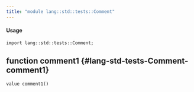 ```yaml
---
title: "module lang::std::tests::Comment"
---
```


#### Usage

`import lang::std::tests::Comment;`


## function comment1 {#lang-std-tests-Comment-comment1}

```rascal
value comment1()

```


